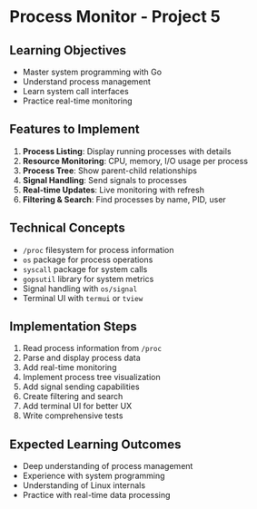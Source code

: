 # Process Monitor - Project 5

## Learning Objectives
- Master system programming with Go
- Understand process management
- Learn system call interfaces
- Practice real-time monitoring

## Features to Implement
1. **Process Listing**: Display running processes with details
2. **Resource Monitoring**: CPU, memory, I/O usage per process
3. **Process Tree**: Show parent-child relationships
4. **Signal Handling**: Send signals to processes
5. **Real-time Updates**: Live monitoring with refresh
6. **Filtering & Search**: Find processes by name, PID, user

## Technical Concepts
- `/proc` filesystem for process information
- `os` package for process operations
- `syscall` package for system calls
- `gopsutil` library for system metrics
- Signal handling with `os/signal`
- Terminal UI with `termui` or `tview`

## Implementation Steps
1. Read process information from `/proc`
2. Parse and display process data
3. Add real-time monitoring
4. Implement process tree visualization
5. Add signal sending capabilities
6. Create filtering and search
7. Add terminal UI for better UX
8. Write comprehensive tests

## Expected Learning Outcomes
- Deep understanding of process management
- Experience with system programming
- Understanding of Linux internals
- Practice with real-time data processing
